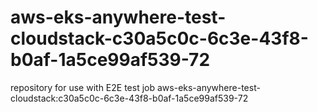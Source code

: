 # aws-eks-anywhere-test-cloudstack-c30a5c0c-6c3e-43f8-b0af-1a5ce99af539-72
repository for use with E2E test job aws-eks-anywhere-test-cloudstack:c30a5c0c-6c3e-43f8-b0af-1a5ce99af539-72
